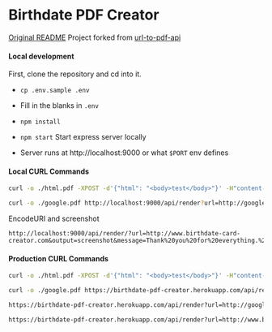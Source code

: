 # Birthdate PDF Creator

[Original README](./docs/README.md)
Project forked from [url-to-pdf-api](https://github.com/alvarcarto/url-to-pdf-api)

#### Local development

First, clone the repository and cd into it.

* `cp .env.sample .env`
* Fill in the blanks in `.env`

* `npm install`
* `npm start` Start express server locally
* Server runs at http://localhost:9000 or what `$PORT` env defines

#### Local CURL Commands

```bash
curl -o ./html.pdf -XPOST -d'{"html": "<body>test</body>"}' -H"content-type: application/json" http://localhost:9000/api/render
```

```bash
curl -o ./google.pdf http://localhost:9000/api/render?url=http://google.com&key_auth=
```

EncodeURI and screenshot
```
http://localhost:9000/api/render/?url=http://www.birthdate-card-creator.com&output=screenshot&message=Thank%20you%20for%20everything.%20Here%E2%80%99s%20my%20gift%20for%20you!%20Hope%20you%20enjoy%20it.&from=Jack&to=Jill&key_auth=
```

#### Production CURL Commands

```bash
curl -o ./html.pdf -XPOST -d'{"html": "<body>test</body>"}' -H"content-type: application/json"  https://birthdate-pdf-creator.herokuapp.com/api/render
```

```bash
curl -o ./google.pdf https://birthdate-pdf-creator.herokuapp.com/api/render?url=http://google.com\&key_auth\=

https://birthdate-pdf-creator.herokuapp.com/api/render?url=http://google.com&key_auth=

https://birthdate-pdf-creator.herokuapp.com/api/render?url=http://www.birthdate-card-creator.com&output=screenshot&message=Thank%20you%20for%20everything.%20Here%E2%80%99s%20my%20gift%20for%20you!%20Hope%20you%20enjoy%20it.&from=Jack&to=Jill&key_auth=
```

